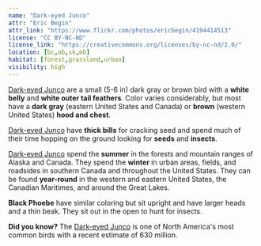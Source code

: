 ```yaml
---
name: "Dark-eyed Junco"
attr: "Eric Begin"
attr_link: "https://www.flickr.com/photos/ericbegin/4194414513"
license: "CC BY-NC-ND"
license_link: "https://creativecommons.org/licenses/by-nc-nd/2.0/"
location: [bc,ab,sk,mb]
habitat: [forest,grassland,urban]
visibility: high
---
```

[Dark-eyed Junco](/birds/darkjunc/) are a small (5-6 in) dark gray or brown bird with a **white belly** and **white outer tail feathers**. Color varies considerably, but most have a **dark gray** (eastern United States and Canada) or **brown** (western United States) **hood and chest**.

[Dark-eyed Junco](/birds/darkjunc/) have **thick bills** for cracking seed and spend much of their time hopping on the ground looking for **seeds** and **insects**.

[Dark-eyed Junco](/birds/darkjunc/) spend the **summer** in the forests and mountain ranges of Alaska and Canada. They spend the **winter** in urban areas, fields, and roadsides in southern Canada and throughout the United States. They can be found **year-round** in the western and eastern United States, the Canadian Maritimes, and around the Great Lakes.

**Black Phoebe** have similar coloring but sit upright and have larger heads and a thin beak. They sit out in the open to hunt for insects.

**Did you know?** The [Dark-eyed Junco](/birds/darkjunc/) is one of North America's most common birds with a recent estimate of 630 million.
